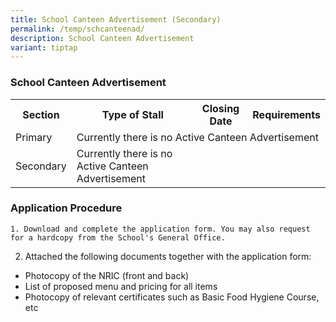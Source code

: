 ```yaml
---
title: School Canteen Advertisement (Secondary)
permalink: /temp/schcanteenad/
description: School Canteen Advertisement
variant: tiptap
---
```

### School Canteen Advertisement

<table>
         <tbody><tr>
        <th>Section</th>
        <th>Type of Stall</th>
        <th>Closing Date</th>
        <th>Requirements</th>
      </tr>
         <tr>
        <td>Primary</td>
        <td colspan="3">Currently there is no Active Canteen Advertisement</td>
      </tr>
      <tr>
        <td>Secondary</td>
        <td>Currently there is no Active Canteen Advertisement</td>
      </tr>
    </tbody>
    </table>
		
### 		Application Procedure


	1. Download and complete the application form. You may also request for a hardcopy from the School's General Office.

2. Attached the following documents together with the application form:

*  Photocopy of the NRIC (front and back)
*  List of proposed menu and pricing for all items
*  Photocopy of relevant certificates such as Basic Food Hygiene Course, etc